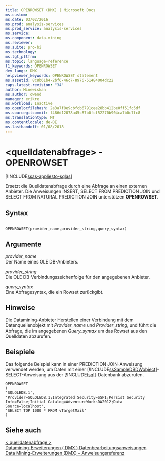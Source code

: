 ```yaml
---
title: OPENROWSET (DMX) | Microsoft Docs
ms.custom: 
ms.date: 03/02/2016
ms.prod: analysis-services
ms.prod_service: analysis-services
ms.service: 
ms.component: data-mining
ms.reviewer: 
ms.suite: pro-bi
ms.technology: 
ms.tgt_pltfrm: 
ms.topic: language-reference
f1_keywords: OPENROWSET
dev_langs: DMX
helpviewer_keywords: OPENROWSET statement
ms.assetid: 8c8b61b4-2bf6-46c7-8976-51484004dc22
caps.latest.revision: "34"
author: Minewiskan
ms.author: owend
manager: erikre
ms.workload: Inactive
ms.openlocfilehash: 2a3a7f8e9cbfcb6791cee28bb412be0ff51fc5df
ms.sourcegitcommit: f486d12078a45c87b0fcf52270b904ca7b0c7fc8
ms.translationtype: MT
ms.contentlocale: de-DE
ms.lasthandoff: 01/08/2018
---
```

# <a name="ltsource-data-querygt---openrowset"></a>&lt;quelldatenabfrage&gt; -OPENROWSET
[!INCLUDE[ssas-appliesto-sqlas](../includes/ssas-appliesto-sqlas.md)]

  Ersetzt die Quelldatenabfrage durch eine Abfrage an einen externen Anbieter. Die Anweisungen INSERT, SELECT FROM PREDICTION JOIN und SELECT FROM NATURAL PREDICTION JOIN unterstützen **OPENROWSET**.  
  
## <a name="syntax"></a>Syntax  
  
```  
  
OPENROWSET(provider_name,provider_string,query_syntax)  
```  
  
## <a name="arguments"></a>Argumente  
 *provider_name*  
 Der Name eines OLE DB-Anbieters.  
  
 *provider_string*  
 Die OLE DB-Verbindungszeichenfolge für den angegebenen Anbieter.  
  
 *query_syntax*  
 Eine Abfragesyntax, die ein Rowset zurückgibt.  
  
## <a name="remarks"></a>Hinweise  
 Die Datamining-Anbieter Herstellen einer Verbindung mit dem Datenquellenobjekt mit *Provider_name* und *Provider_string,* und führt die Abfrage, die im angegebenen *Query_syntax* um das Rowset aus den Quelldaten abzurufen.  
  
## <a name="examples"></a>Beispiele  
 Das folgende Beispiel kann in einer PREDICTION JOIN-Anweisung verwendet werden, um Daten mit einer [!INCLUDE[ssSampleDBDWobject](../includes/sssampledbdwobject-md.md)]-SELECT-Anweisung aus der [!INCLUDE[tsql](../includes/tsql-md.md)]-Datenbank abzurufen.  
  
```  
OPENROWSET  
(  
'SQLOLEDB.1',  
'Provider=SQLOLEDB.1;Integrated Security=SSPI;Persist Security     Info=False;Initial Catalog=AdventureWorksDW2012;Data Source=localhost',  
'SELECT TOP 1000 * FROM vTargetMail'  
)  
```  
  
## <a name="see-also"></a>Siehe auch  
 [&#60; quelldatenabfrage &#62;](../dmx/source-data-query.md)   
 [Datamining-Erweiterungen &#40; DMX &#41; Datenbearbeitungsanweisungen](../dmx/dmx-statements-data-manipulation.md)   
 [Data Mining-Erweiterungen &#40;DMX&#41; – Anweisungsreferenz](../dmx/data-mining-extensions-dmx-statements.md)  
  
  
